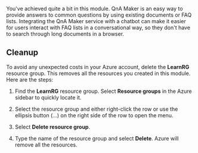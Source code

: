 
You've achieved quite a bit in this module. QnA Maker is an easy way to provide answers to common questions by using existing documents or FAQ lists. Integrating the QnA Maker service with a chatbot can make it easier for users interact with FAQ lists in a conversational way, so they don't have to search through long documents in a browser.

## Cleanup

To avoid any unexpected costs in your Azure account, delete the **LearnRG** resource group. This removes all the resources you created in this module. Here are the steps:

1. Find the **LearnRG** resource group. Select **Resource groups** in the Azure sidebar to quickly locate it.

1. Select the resource group and either right-click the row or use the ellipsis button (...) on the right side of the row to open the menu.

1. Select **Delete resource group**.

1. Type the name of the resource group and select **Delete**. Azure will remove all the resources.